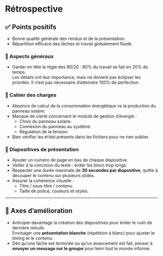 # Rétrospective

## ✅ Points positifs

- Bonne qualité générale des rendus et de la présentation.
- Répartition efficace des tâches et travail globalement fluide.

### 🔗 Aspects généraux

- Garder en tête la règle des 80/20 : 80% du travail se fait en 20% du temps.  
Les détails ont leur importance, mais ne doivent pas éclipser les priorités. Il n’est pas nécessaire d’atteindre 100% de perfection.

### 📄 Cahier des charges

- Absence de calcul de la consommation énergétique vs la production du panneau solaire.
- Manque de clarté concernant le module de gestion d’énergie :  
  - Choix du panneau solaire.  
  - Connexion du panneau au système.  
  - Régulation de la tension.
- Bien vérifier les `#TODO` présents dans les fichiers pour ne rien oublier.

### 🎥 Diapositives de présentation

- Ajouter un numéro de page en bas de chaque diapositive.
- Veiller à la concision du texte : éviter les blocs trop longs.
- Respecter une durée maximale de **30 secondes par diapositive**, quitte à découper le contenu sur plusieurs slides.
- Assurer la cohérence visuelle :  
  - Titre / sous-titre / contenu.  
  - Taille de police, couleurs et styles.

---

## 🚀 Axes d’amélioration

- Anticiper davantage la création des diapositives pour éviter le rush de dernière minute.  
Envisager une **présentation blanche** (répétition à blanc) pour ajuster le timing et le contenu.
- Dès qu’une tâche est terminée ou qu’un avancement est fait, penser à **envoyer un message sur le groupe** pour tenir tout le monde informé.


